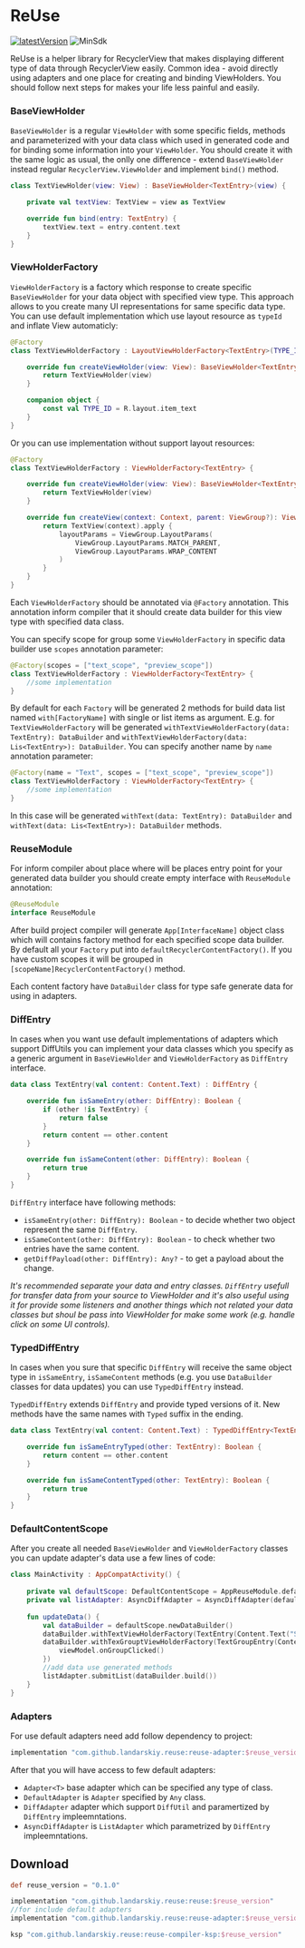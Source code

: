# ReUse
[![latestVersion](https://jitpack.io/v/landarskiy/reuse.svg)](https://jitpack.io/#landarskiy/reuse)
![MinSdk](https://img.shields.io/badge/API-21%2B-brightgreen.svg?style=flat)

ReUse is a helper library for RecyclerView that makes displaying different type of data through RecyclerView easily. Common idea - avoid directly using adapters and one place for creating and binding ViewHolders. You should follow next steps for makes your life less painful and easily.

### BaseViewHolder

`BaseViewHolder` is a regular `ViewHolder` with some specific fields, methods and parameterized with your data class which used in generated code and for binding some information into your `ViewHolder`. You should create it with the same logic as usual, the onlly one difference - extend `BaseViewHolder` instead regular `RecyclerView.ViewHolder` and implement `bind()` method.

```kotlin
class TextViewHolder(view: View) : BaseViewHolder<TextEntry>(view) {

    private val textView: TextView = view as TextView

    override fun bind(entry: TextEntry) {
        textView.text = entry.content.text
    }
}
```

### ViewHolderFactory

`ViewHolderFactory` is a factory which response to create specific `BaseViewHolder` for your data object with specified view type. This approach allows to you create many UI representations for same specific data type. You can use default implementation which use layout resource as `typeId` and inflate View automaticly:

```kotlin
@Factory
class TextViewHolderFactory : LayoutViewHolderFactory<TextEntry>(TYPE_ID) {

    override fun createViewHolder(view: View): BaseViewHolder<TextEntry> {
        return TextViewHolder(view)
    }

    companion object {
        const val TYPE_ID = R.layout.item_text
    }
}
```

Or you can use implementation without support layout resources:

```kotlin
@Factory
class TextViewHolderFactory : ViewHolderFactory<TextEntry> {

    override fun createViewHolder(view: View): BaseViewHolder<TextEntry> {
        return TextViewHolder(view)
    }

    override fun createView(context: Context, parent: ViewGroup?): View {
        return TextView(context).apply {
            layoutParams = ViewGroup.LayoutParams(
                ViewGroup.LayoutParams.MATCH_PARENT,
                ViewGroup.LayoutParams.WRAP_CONTENT
            )
        }
    }
}
```

Each `ViewHolderFactory` should be annotated via `@Factory` annotation. This annotation inform compiler that it should create data builder for this view type with specified data class.

You can specify scope for group some `ViewHolderFactory` in specific data builder use `scopes` annotation parameter:

```kotlin
@Factory(scopes = ["text_scope", "preview_scope"])
class TextViewHolderFactory : ViewHolderFactory<TextEntry> {
    //some implementation
}
```

By default for each `Factory` will be generated 2 methods for build data list named `with[FactoryName]` with single or list items as argument. E.g. for `TextViewHolderFactory` will be generated `withTextViewHolderFactory(data: TextEntry): DataBuilder` and `withTextViewHolderFactory(data: Lis<TextEntry>): DataBuilder`. You can specify another name by `name` annotation parameter:

```kotlin
@Factory(name = "Text", scopes = ["text_scope", "preview_scope"])
class TextViewHolderFactory : ViewHolderFactory<TextEntry> {
    //some implementation
}
```

In this case will be generated `withText(data: TextEntry): DataBuilder` and `withText(data: Lis<TextEntry>): DataBuilder` methods.

### ReuseModule

For inform compiler about place where will be places entry point for your generated data builder you should create empty interface with `ReuseModule` annotation:

```kotlin
@ReuseModule
interface ReuseModule
```
After build project compiler will generate `App[InterfaceName]` object class which will contains factory method for each specified scope data builder. By default all your `Factory` put into `defaultRecyclerContentFactory()`. If you have custom scopes it will be grouped in `[scopeName]RecyclerContentFactory()` method. 

Each content factory have `DataBuilder` class for type safe generate data for using in adapters.

### DiffEntry

In cases when you want use default implementations of adapters which support DiffUtils you can implement your data classes which you specify as a generic argument in `BaseViewHolder` and `ViewHolderFactory` as `DiffEntry` interface. 

```kotlin
data class TextEntry(val content: Content.Text) : DiffEntry {

    override fun isSameEntry(other: DiffEntry): Boolean {
        if (other !is TextEntry) {
            return false
        }
        return content == other.content
    }

    override fun isSameContent(other: DiffEntry): Boolean {
        return true
    }
}
```

`DiffEntry` interface have following methods:
- `isSameEntry(other: DiffEntry): Boolean` - to decide whether two object represent the same `DiffEntry`.
- `isSameContent(other: DiffEntry): Boolean` - to check whether two entries have the same content.
- `getDiffPayload(other: DiffEntry): Any?` - to get a payload about the change.

*It's recommended separate your data and entry classes. `DiffEntry` usefull for transfer data from your source to ViewHolder and it's also useful using it for provide some listeners and another things which not related 
your data classes but shoul be pass into ViewHolder for make some work (e.g. handle click on some UI controls).*

### TypedDiffEntry

In cases when you sure that specific `DiffEntry` will receive the same object type in `isSameEntry`, `isSameContent` methods (e.g. you use `DataBuilder` classes for data updates) you can use `TypedDiffEntry` instead.

`TypedDiffEntry` extends `DiffEntry` and provide typed versions of it. New methods have the same names with `Typed` suffix in the ending.

```kotlin
data class TextEntry(val content: Content.Text) : TypedDiffEntry<TextEntry>() {

    override fun isSameEntryTyped(other: TextEntry): Boolean {
        return content == other.content
    }

    override fun isSameContentTyped(other: TextEntry): Boolean {
        return true
    }
}
```

### DefaultContentScope

After you create all needed `BaseViewHolder` and `ViewHolderFactory` classes you can update adapter's data use a few lines of code:

```kotlin
class MainActivity : AppCompatActivity() {
    
    private val defaultScope: DefaultContentScope = AppReuseModule.defaultContentScope()
    private val listAdapter: AsyncDiffAdapter = AsyncDiffAdapter(defaultScope.types)
        
    fun updateData() {
        val dataBuilder = defaultScope.newDataBuilder()
        dataBuilder.withTextViewHolderFactory(TextEntry(Content.Text("Some text", Content.Text.Style.H3))
        dataBuilder.withTexGrouptViewHolderFactory(TextGroupEntry(Content.GroupHeader(true)) {
            viewModel.onGroupClicked()
        })
        //add data use generated methods
        listAdapter.submitList(dataBuilder.build())
    }
}
```

### Adapters

For use default adapters need add follow dependency to project:


```groovy
implementation "com.github.landarskiy.reuse:reuse-adapter:$reuse_version"
```

After that you will have access to few default adapters:

- `Adapter<T>` base adapter which can be specified any type of class.
- `DefaultAdapter` is `Adapter` specified by `Any` class.
- `DiffAdapter` adapter which support `DiffUtil` and paramertized by `DiffEntry` impleemntations.
- `AsyncDiffAdapter` is `ListAdapter` which parametrized by `DiffEntry` impleemntations.

## Download

```groovy
def reuse_version = "0.1.0"

implementation "com.github.landarskiy.reuse:reuse:$reuse_version"
//for include default adapters
implementation "com.github.landarskiy.reuse:reuse-adapter:$reuse_version"

ksp "com.github.landarskiy.reuse:reuse-compiler-ksp:$reuse_version"
```
